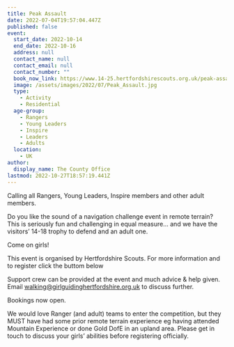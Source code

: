 ```yaml
---
title: Peak Assault
date: 2022-07-04T19:57:04.447Z
published: false
event:
  start_date: 2022-10-14
  end_date: 2022-10-16
  address: null
  contact_name: null
  contact_email: null
  contact_number: ""
  book_now_link: https://www.14-25.hertfordshirescouts.org.uk/peak-assault
  image: /assets/images/2022/07/Peak_Assault.jpg
  type:
    - Activity
    - Residential
  age-group:
    - Rangers
    - Young Leaders
    - Inspire
    - Leaders
    - Adults
  location:
    - UK
author:
  display_name: The County Office
lastmod: 2022-10-27T18:57:19.441Z
---
```

Calling all Rangers, Young Leaders, Inspire members and other adult members.

Do you like the sound of a navigation challenge event in remote terrain? This is seriously fun and challenging in equal measure… and we have the visitors’ 14-18 trophy to defend and an adult one.

Come on girls!

This event is organised by Hertfordshire Scouts. For more information and to register click the buttom below  

Support crew can be provided at the event and much advice & help given. Email <walking@girlguidinghertfordshire.org.uk> to discuss further.

Bookings now open.

We would love Ranger (and adult) teams to enter the competition, but they MUST have had some prior remote terrain experience eg having attended Mountain Experience or done Gold DofE in an upland area. Please get in touch to discuss your girls’ abilities before registering officially.
